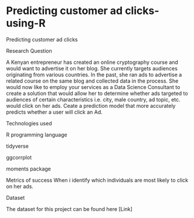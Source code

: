 # Predicting customer ad clicks-using-R

Predicting customer ad clicks

Research Question

A Kenyan entrepreneur has created an online cryptography course and would want to advertise it on her blog. She currently targets audiences originating from various countries. In the past, she ran ads to advertise a related course on the same blog and collected data in the process. She would now like to employ your services as a Data Science Consultant to create a solution that would allow her to determine whether ads targeted to audiences of certain characteristics i.e. city, male country, ad topic, etc. would click on her ads. Ceate a prediction model that more accurately predicts whether a user will click an Ad.


Technologies used

R programming language

tidyverse

ggcorrplot
 
 moments package

Metrics of success
When i identify which individuals are most likely to click on her ads.

Dataset

The dataset for this project can be found here [Link]
